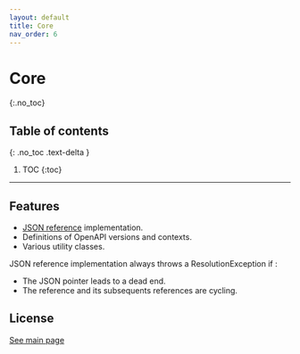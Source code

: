 ```yaml
---
layout: default
title: Core
nav_order: 6
---
```


# Core
{:.no_toc}

## Table of contents
{: .no_toc .text-delta }

1. TOC
{:toc}

---

## Features

* [JSON reference](https://tools.ietf.org/html/draft-pbryan-zyp-json-ref-03) implementation.
* Definitions of OpenAPI versions and contexts.
* Various utility classes.

JSON reference implementation always throws a ResolutionException if :
* The JSON pointer leads to a dead end.
* The reference and its subsequents references are cycling.

## License

[See main page](index.md#license)
